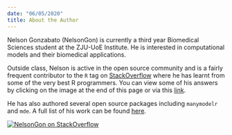```yaml
---
date: "06/05/2020"
title: About the Author
---
```


Nelson Gonzabato (NelsonGon) is currently a third year Biomedical Sciences student at the ZJU-UoE Institute. He is interested in computational models and their biomedical applications. 

Outside class, Nelson is active in the open source community and is a fairly frequent contributor to the `R` tag on [StackOverflow](https://stackoverflow.com/users/10323798/nelsongon) where he has learnt from some of the very best R programmers. You can view some of his answers by clicking on the image at the end of this page or via this [link](https://stackoverflow.com/users/10323798/nelsongon?tab=answers).



He has also authored several open source packages including `manymodelr` and `mde`. A full list of his work can be found [here](https://nelson-gon.github.io/projects).  


[![NelsonGon on StackOverflow](https://stackoverflow.com/users/flair/10323798.png)](https://stackoverflow.com/users/10323798/nelsongon?tab=profile) 

 









